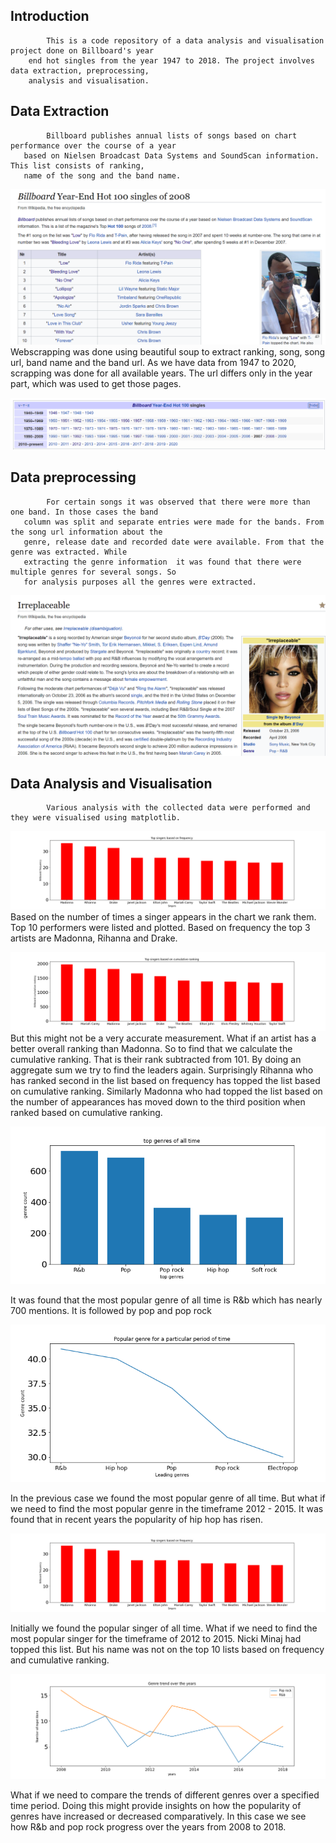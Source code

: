 
## Introduction
            This is a code repository of a data analysis and visualisation project done on Billboard's year
        end hot singles from the year 1947 to 2018. The project involves data extraction, preprocessing, 
        analysis and visualisation. 
 
## Data Extraction
            Billboard publishes annual lists of songs based on chart performance over the course of a year 
       based on Nielsen Broadcast Data Systems and SoundScan information. This list consists of ranking, 
       name of the song and the band name. 

![](Images/billboard.png)
            Webscrapping was done using beautiful soup to extract ranking, song, song url, band name and the
       band url. As we have data from 1947 to 2020, scrapping was done for all available years. The url 
       differs only in the year part, which was used to get those pages. 
       
![](Images/data_of_years.png)

## Data preprocessing
            For certain songs it was observed that there were more than one band. In those cases the band
       column was split and separate entries were made for the bands. From the song url information about the
       genre, release date and recorded date were available. From that the genre was extracted. While 
       extracting the genre information  it was found that there were multiple genres for several songs. So
       for analysis purposes all the genres were extracted. 
       
![](Images/genre_info_link.png)

## Data Analysis and Visualisation
            Various analysis with the collected data were performed and they were visualised using matplotlib.
![](Images/frequency_10.png)
Based on the number of times a singer appears in the chart we rank them. Top 10 performers were 
       listed and plotted. Based on frequency the top 3 artists are Madonna, Rihanna and Drake. 
   


![](Images/top_singers_cumulative_score.png)
            But this might not be a very accurate measurement. What if an artist has a better overall 
       ranking than Madonna.  So to find that we calculate the cumulative ranking. That is their rank 
       subtracted from 101. By doing an aggregate sum we try to find the leaders again. Surprisingly Rihanna
       who has ranked second in the list based on frequency has topped the list based on cumulative ranking.
       Similarly Madonna who had topped the list based on the number of appearances has moved down to the 
       third position when ranked based on cumulative ranking.


![](Images/top_genres_of_all_time.png)

It was found that the most popular genre of all time is R&b which has nearly 700 mentions. 
It is followed by pop and pop rock

![](Images/popular_genres_in_a_particular_period.png)

In the previous case we found the most popular genre of all time. But what if we need to find the most 
popular genre in the timeframe 2012 - 2015. It was found that in recent years the popularity of hip hop
has risen.

![](Images/top_singers_in_a_period.png)

Initially we found the popular singer of all time. What if we need to find the most popular singer for
the timeframe of 2012 to 2015. Nicki Minaj had topped this list. But his name was not on the top 10 lists
based on frequency and cumulative ranking. 

![](Images/genre_comparison.png)

What if we need to compare the trends of different genres over a specified time period. Doing this might
provide insights on how the popularity of genres have increased or decreased comparatively. In this case
we see how R&b and pop rock progress over the years from 2008 to 2018.
